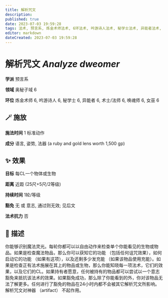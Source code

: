 ```yaml
---
title: 解析咒文
description: 
published: true
date: 2023-07-03 19:59:28
tags: 法术, 预言系, 炼金术师法术, 6环法术, 吟游诗人法术, 秘学士法术, 异能者法术, 术士/法师法术, 唤魂师法术, 女巫法术, 奥秘子域
editor: markdown
dateCreated: 2023-07-03 19:59:28
---
```


# **解析咒文** *Analyze dweomer*

**学派** 预言系 

**领域** 奥秘子域 6

**环位** 炼金术师 6, 吟游诗人 6, 秘学士 6, 异能者 6, 术士/法师 6, 唤魂师 6, 女巫 6

## 🪄 施放

**施法时间** 1 标准动作

**成分** 语言, 姿势, 法器 (a ruby and gold lens worth 1,500 gp)

## ✨ 效果 

**目标** 每CL一个物体或生物 

**距离** 近距 (25尺+5尺/2等级)  

**持续时间** 1轮/等级 

**豁免** 无 或 意志, 通过则无效; 见后文

**法术抗力** 否

## 📖 描述

你能够识别魔法灵光。每轮你都可以以自由动作来检查单个你能看见的生物或物品。如果是检查魔法物品，那么你可以获知它的功能 （包括任何诅咒效果），如何启动它的功能 （如果有这项），以及还剩多少发充能 （如果该物品使用充能）。如果是检查正有法术施展在其上的物品或生物，那么你能知晓每一项法术，它们的效果，以及它们的CL。如果持有者愿意，任何被持有的物品都可以尝试以一个意志豁免来抵抗该法术的效果。如果豁免成功，那么除了你能看到的外，你对该物品无法了解更多。任何进行了豁免的物品在24小时内都不会被其它解析咒文所影响。解析咒文对神器 （artifact） 不起作用。
    